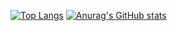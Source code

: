 [![Top Langs](https://github-readme-stats.vercel.app/api/top-langs/?username=YasuhiroNagahama&layout=compact&theme=dark
)](https://github.com/anuraghazra/github-readme-stats)
[![Anurag's GitHub stats](https://github-readme-stats.vercel.app/api?username=YasuhiroNagahama&theme=dark&show_icons=true)](https://github.com/anuraghazra/github-readme-stats)
